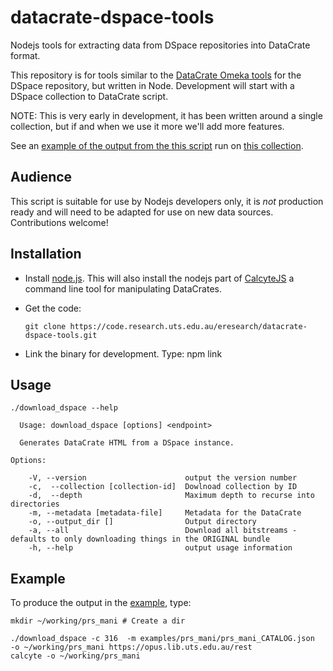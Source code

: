 # datacrate-dspace-tools


Nodejs tools for extracting data from DSpace repositories into DataCrate format. 

This repository is for tools similar to the [DataCrate Omeka tools](https://github.com/UTS-eResearch/omeka-datacrate-tools) for the DSpace repository, but written in Node. Development will start with a DSpace collection to DataCrate script.

NOTE: This is very early in development, it has been written around a single collection, but if and when we use it more we'll add more features.

See an [example of the output from the this script](https://data.research.uts.edu.au/examples/v1.0/prs_mani/) run on [this collection](https://opus.lib.uts.edu.au/handle/10453/28084).

## Audience


This script is suitable for use by Nodejs developers only, it is _not_ production ready and will need to be adapted for use on new data sources. Contributions welcome!

## Installation

- Install [node.js](https://nodejs.org/en/). This will also install the nodejs part of [CalcyteJS](https://code.research.uts.edu.au/eresearch/CalcyteJS) a command line tool for manipulating DataCrates.

- Get the code:

  `git clone https://code.research.uts.edu.au/eresearch/datacrate-dspace-tools.git`

- Link the binary for development. Type:
  npm link

## Usage

```
./download_dspace --help

  Usage: download_dspace [options] <endpoint>

  Generates DataCrate HTML from a DSpace instance.

Options:

    -V, --version                      output the version number
    -c,  --collection [collection-id]  Dowlnoad collection by ID
    -d,  --depth                       Maximum depth to recurse into directories
    -m, --metadata [metadata-file]     Metadata for the DataCrate
    -o, --output_dir []                Output directory
    -a, --all                          Download all bitstreams - defaults to only downloading things in the ORIGINAL bundle
    -h, --help                         output usage information
```

## Example

To produce the output in the [example](https://data.research.uts.edu.au/examples/v1.0/prs_mani/), type:
```
mkdir ~/working/prs_mani # Create a dir

./download_dspace -c 316  -m examples/prs_mani/prs_mani_CATALOG.json  -o ~/working/prs_mani https://opus.lib.uts.edu.au/rest
calcyte -o ~/working/prs_mani
```



